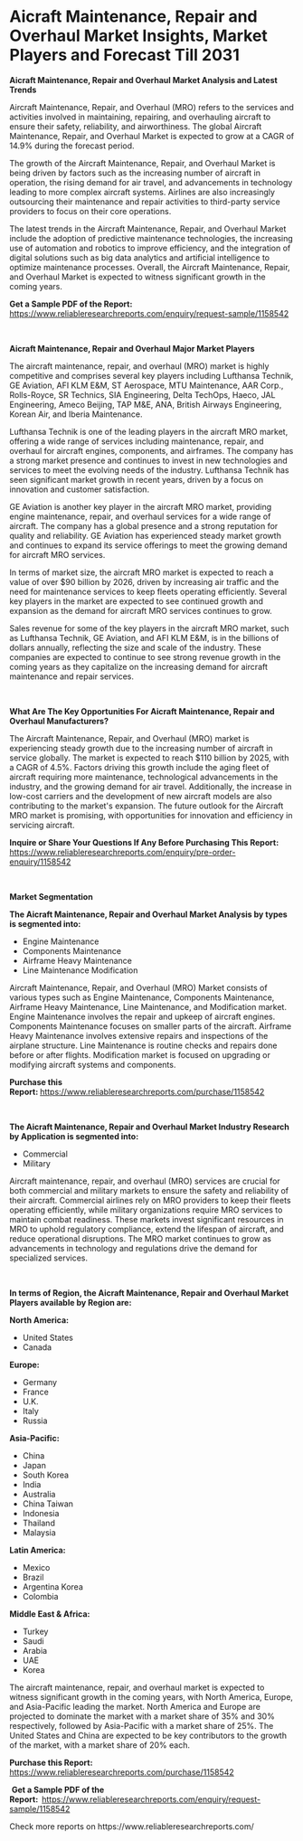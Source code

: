 <p><h1>Aicraft Maintenance, Repair and Overhaul Market Insights, Market Players and Forecast Till 2031</h1></p><p><strong>Aicraft Maintenance, Repair and Overhaul Market Analysis and Latest Trends</strong></p>
<p><p>Aircraft Maintenance, Repair, and Overhaul (MRO) refers to the services and activities involved in maintaining, repairing, and overhauling aircraft to ensure their safety, reliability, and airworthiness. The global Aircraft Maintenance, Repair, and Overhaul Market is expected to grow at a CAGR of 14.9% during the forecast period. </p><p>The growth of the Aircraft Maintenance, Repair, and Overhaul Market is being driven by factors such as the increasing number of aircraft in operation, the rising demand for air travel, and advancements in technology leading to more complex aircraft systems. Airlines are also increasingly outsourcing their maintenance and repair activities to third-party service providers to focus on their core operations. </p><p>The latest trends in the Aircraft Maintenance, Repair, and Overhaul Market include the adoption of predictive maintenance technologies, the increasing use of automation and robotics to improve efficiency, and the integration of digital solutions such as big data analytics and artificial intelligence to optimize maintenance processes. Overall, the Aircraft Maintenance, Repair, and Overhaul Market is expected to witness significant growth in the coming years.</p></p>
<p><strong>Get a Sample PDF of the Report:&nbsp;</strong> <a href="https://www.reliableresearchreports.com/enquiry/request-sample/1158542">https://www.reliableresearchreports.com/enquiry/request-sample/1158542</a></p>
<p>&nbsp;</p>
<p><strong>Aicraft Maintenance, Repair and Overhaul Major Market Players</strong></p>
<p><p>The aircraft maintenance, repair, and overhaul (MRO) market is highly competitive and comprises several key players including Lufthansa Technik, GE Aviation, AFI KLM E&M, ST Aerospace, MTU Maintenance, AAR Corp., Rolls-Royce, SR Technics, SIA Engineering, Delta TechOps, Haeco, JAL Engineering, Ameco Beijing, TAP M&E, ANA, British Airways Engineering, Korean Air, and Iberia Maintenance.</p><p>Lufthansa Technik is one of the leading players in the aircraft MRO market, offering a wide range of services including maintenance, repair, and overhaul for aircraft engines, components, and airframes. The company has a strong market presence and continues to invest in new technologies and services to meet the evolving needs of the industry. Lufthansa Technik has seen significant market growth in recent years, driven by a focus on innovation and customer satisfaction.</p><p>GE Aviation is another key player in the aircraft MRO market, providing engine maintenance, repair, and overhaul services for a wide range of aircraft. The company has a global presence and a strong reputation for quality and reliability. GE Aviation has experienced steady market growth and continues to expand its service offerings to meet the growing demand for aircraft MRO services.</p><p>In terms of market size, the aircraft MRO market is expected to reach a value of over $90 billion by 2026, driven by increasing air traffic and the need for maintenance services to keep fleets operating efficiently. Several key players in the market are expected to see continued growth and expansion as the demand for aircraft MRO services continues to grow.</p><p>Sales revenue for some of the key players in the aircraft MRO market, such as Lufthansa Technik, GE Aviation, and AFI KLM E&M, is in the billions of dollars annually, reflecting the size and scale of the industry. These companies are expected to continue to see strong revenue growth in the coming years as they capitalize on the increasing demand for aircraft maintenance and repair services.</p></p>
<p>&nbsp;</p>
<p><strong>What Are The Key Opportunities For Aicraft Maintenance, Repair and Overhaul Manufacturers?</strong></p>
<p><p>The Aircraft Maintenance, Repair, and Overhaul (MRO) market is experiencing steady growth due to the increasing number of aircraft in service globally. The market is expected to reach $110 billion by 2025, with a CAGR of 4.5%. Factors driving this growth include the aging fleet of aircraft requiring more maintenance, technological advancements in the industry, and the growing demand for air travel. Additionally, the increase in low-cost carriers and the development of new aircraft models are also contributing to the market's expansion. The future outlook for the Aircraft MRO market is promising, with opportunities for innovation and efficiency in servicing aircraft.</p></p>
<p><strong>Inquire or Share Your Questions If Any Before Purchasing This Report:</strong> <a href="https://www.reliableresearchreports.com/enquiry/pre-order-enquiry/1158542">https://www.reliableresearchreports.com/enquiry/pre-order-enquiry/1158542</a></p>
<p>&nbsp;</p>
<p><strong>Market Segmentation</strong></p>
<p><strong>The Aicraft Maintenance, Repair and Overhaul Market Analysis by types is segmented into:</strong></p>
<p><ul><li>Engine Maintenance</li><li>Components Maintenance</li><li>Airframe Heavy Maintenance</li><li>Line Maintenance Modification</li></ul></p>
<p><p>Aircraft Maintenance, Repair, and Overhaul (MRO) Market consists of various types such as Engine Maintenance, Components Maintenance, Airframe Heavy Maintenance, Line Maintenance, and Modification market. Engine Maintenance involves the repair and upkeep of aircraft engines. Components Maintenance focuses on smaller parts of the aircraft. Airframe Heavy Maintenance involves extensive repairs and inspections of the airplane structure. Line Maintenance is routine checks and repairs done before or after flights. Modification market is focused on upgrading or modifying aircraft systems and components.</p></p>
<p><strong>Purchase this Report:&nbsp;</strong><a href="https://www.reliableresearchreports.com/purchase/1158542">https://www.reliableresearchreports.com/purchase/1158542</a></p>
<p>&nbsp;</p>
<p><strong>The Aicraft Maintenance, Repair and Overhaul Market Industry Research by Application is segmented into:</strong></p>
<p><ul><li>Commercial</li><li>Military</li></ul></p>
<p><p>Aircraft maintenance, repair, and overhaul (MRO) services are crucial for both commercial and military markets to ensure the safety and reliability of their aircraft. Commercial airlines rely on MRO providers to keep their fleets operating efficiently, while military organizations require MRO services to maintain combat readiness. These markets invest significant resources in MRO to uphold regulatory compliance, extend the lifespan of aircraft, and reduce operational disruptions. The MRO market continues to grow as advancements in technology and regulations drive the demand for specialized services.</p></p>
<p>&nbsp;</p>
<p><strong>In terms of Region, the Aicraft Maintenance, Repair and Overhaul Market Players available by Region are:</strong></p>
<p>
    <p> <strong> North America: </strong>
        <ul>
            <li>United States</li>
            <li>Canada</li>
        </ul>
        </p> 
    <p> <strong> Europe: </strong>
        <ul>
            <li>Germany</li>
            <li>France</li>
            <li>U.K.</li>
            <li>Italy</li>
            <li>Russia</li>
        </ul>
        </p> 
    <p> <strong> Asia-Pacific: </strong>
        <ul>
            <li>China</li>
            <li>Japan</li>
            <li>South Korea</li>
            <li>India</li>
            <li>Australia</li>
            <li>China Taiwan</li>
            <li>Indonesia</li>
            <li>Thailand</li>
            <li>Malaysia</li>
        </ul>
        </p> 
    <p> <strong> Latin America: </strong>
        <ul>
            <li>Mexico</li>
            <li>Brazil</li>
            <li>Argentina Korea</li>
            <li>Colombia</li>
        </ul>
        </p> 
    <p> <strong> Middle East & Africa: </strong>
        <ul>
            <li>Turkey</li>
            <li>Saudi</li>
            <li>Arabia</li>
            <li>UAE</li>
            <li>Korea</li>
        </ul>
    </p>
    </p>
<p><p>The aircraft maintenance, repair, and overhaul market is expected to witness significant growth in the coming years, with North America, Europe, and Asia-Pacific leading the market. North America and Europe are projected to dominate the market with a market share of 35% and 30% respectively, followed by Asia-Pacific with a market share of 25%. The United States and China are expected to be key contributors to the growth of the market, with a market share of 20% each.</p></p>
<p><strong>Purchase this Report: </strong><a href="https://www.reliableresearchreports.com/purchase/1158542">https://www.reliableresearchreports.com/purchase/1158542</a></p>
<p>&nbsp;<strong>Get a Sample PDF of the Report:&nbsp;&nbsp;</strong><a href="https://www.reliableresearchreports.com/enquiry/request-sample/1158542">https://www.reliableresearchreports.com/enquiry/request-sample/1158542</a></p>
<p><strong></strong></p>
<p>Check more reports on https://www.reliableresearchreports.com/</p>
